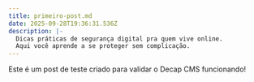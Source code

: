 ```yaml
---
title: primeiro-post.md
date: 2025-09-28T19:36:31.536Z
description: |-
  Dicas práticas de segurança digital pra quem vive online.
  Aqui você aprende a se proteger sem complicação.
---
```



Este é um post de teste criado para validar o Decap CMS funcionando!